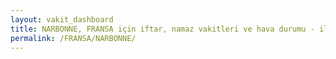 ```yaml
---
layout: vakit_dashboard
title: NARBONNE, FRANSA için iftar, namaz vakitleri ve hava durumu - ilçe/eyalet seç
permalink: /FRANSA/NARBONNE/
---
```


<script type="text/javascript">
  var GLOBAL_COUNTRY = 'FRANSA';
  var GLOBAL_CITY = 'NARBONNE';
  var GLOBAL_STATE = '';
  var lat = 72;
  var lon = 21;
</script>
